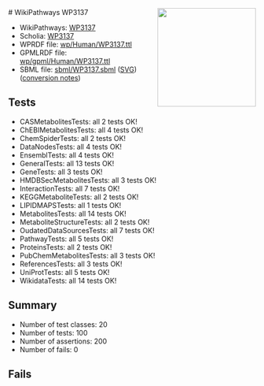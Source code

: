 <img style="float: right; width: 200px" src="../logo.png" />
# WikiPathways WP3137

* WikiPathways: [WP3137](https://identifiers.org/wikipathways:WP3137)
* Scholia: [WP3137](https://scholia.toolforge.org/wikipathways/WP3137)
* WPRDF file: [wp/Human/WP3137.ttl](../wp/Human/WP3137.ttl)
* GPMLRDF file: [wp/gpml/Human/WP3137.ttl](../wp/gpml/Human/WP3137.ttl)
* SBML file: [sbml/WP3137.sbml](../sbml/WP3137.sbml) ([SVG](../sbml/WP3137.svg)) ([conversion notes](../sbml/WP3137.txt))

## Tests
* CASMetabolitesTests: all 2 tests OK!
* ChEBIMetabolitesTests: all 4 tests OK!
* ChemSpiderTests: all 2 tests OK!
* DataNodesTests: all 4 tests OK!
* EnsemblTests: all 4 tests OK!
* GeneralTests: all 13 tests OK!
* GeneTests: all 3 tests OK!
* HMDBSecMetabolitesTests: all 3 tests OK!
* InteractionTests: all 7 tests OK!
* KEGGMetaboliteTests: all 2 tests OK!
* LIPIDMAPSTests: all 1 tests OK!
* MetabolitesTests: all 14 tests OK!
* MetaboliteStructureTests: all 2 tests OK!
* OudatedDataSourcesTests: all 7 tests OK!
* PathwayTests: all 5 tests OK!
* ProteinsTests: all 2 tests OK!
* PubChemMetabolitesTests: all 3 tests OK!
* ReferencesTests: all 3 tests OK!
* UniProtTests: all 5 tests OK!
* WikidataTests: all 14 tests OK!


## Summary

* Number of test classes: 20
* Number of tests: 100
* Number of assertions: 200
* Number of fails: 0

## Fails

